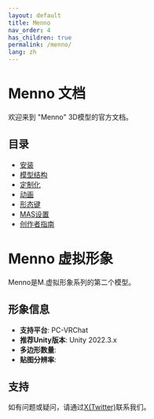 ```yaml
---
layout: default
title: Menno
nav_order: 4
has_children: true
permalink: /menno/
lang: zh
---
```


# Menno 文档

欢迎来到 "Menno" 3D模型的官方文档。

## 目录

- [安装](installation.md)
- [模型结构](structure.md)
- [定制化](customization.md)
- [动画](animation.md)
- [形态键](shapekeys.md)
- [MAS设置](mas-settings.md)
- [创作者指南](creator-guide.md)

# Menno 虚拟形象

Menno是M.虚拟形象系列的第二个模型。

## 形象信息

- **支持平台**: PC-VRChat
- **推荐Unity版本**: Unity 2022.3.x
- **多边形数量**: 
- **贴图分辨率**: 

## 支持

如有问题或疑问，请通过[X(Twitter)](https://x.com/_emudotto)联系我们。 